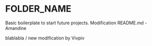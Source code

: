 # FOLDER_NAME
Basic boilerplate to start future projects.
Modification README.md - Amandine

blablabla / new modification by Vivpiv
